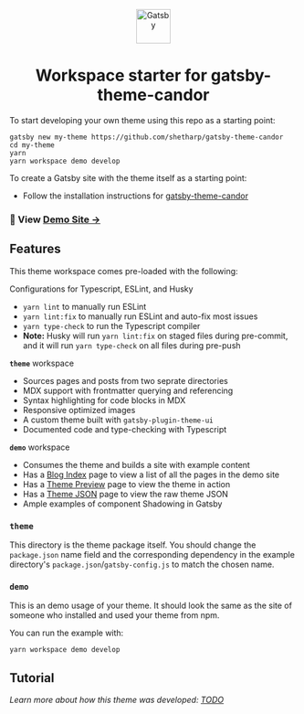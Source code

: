 <p align="center">
  <a href="https://www.gatsbyjs.org">
    <img alt="Gatsby" src="https://www.gatsbyjs.org/monogram.svg" width="60" />
  </a>
</p>
<h1 align="center">
  Workspace starter for gatsby-theme-candor
</h1>

To start developing your own theme using this repo as a starting point:

```shell
gatsby new my-theme https://github.com/shetharp/gatsby-theme-candor
cd my-theme
yarn
yarn workspace demo develop
```

To create a Gatsby site with the theme itself as a starting point:

- Follow the installation instructions for [gatsby-theme-candor](https://www.npmjs.com/package/@shetharp/gatsby-theme-candor)

### 🐨 View [Demo Site →](https://shetharp.github.io/gatsby-theme-candor/)

## Features

This theme workspace comes pre-loaded with the following:

Configurations for Typescript, ESLint, and Husky

- `yarn lint` to manually run ESLint
- `yarn lint:fix` to manually run ESLint and auto-fix most issues
- `yarn type-check` to run the Typescript compiler
- **Note:** Husky will run `yarn lint:fix` on staged files during pre-commit, and it will run `yarn type-check` on all files during pre-push

**`theme`** workspace

- Sources pages and posts from two seprate directories
- MDX support with frontmatter querying and referencing
- Syntax highlighting for code blocks in MDX
- Responsive optimized images
- A custom theme built with `gatsby-plugin-theme-ui`
- Documented code and type-checking with Typescript

**`demo`** workspace

- Consumes the theme and builds a site with example content
- Has a [Blog Index](http://localhost:8000/blog) page to view a list of all the pages in the demo site
- Has a [Theme Preview](http://localhost:8000/theme-preview) page to view the theme in action
- Has a [Theme JSON](http://localhost:8000/theme-json) page to view the raw theme JSON
- Ample examples of component Shadowing in Gatsby

### `theme`

This directory is the theme package itself. You should change the
`package.json` name field and the corresponding dependency in the
example directory's `package.json`/`gatsby-config.js` to match the chosen name.

### `demo`

This is an demo usage of your theme. It should look the same as the
site of someone who installed and used your theme from npm.

You can run the example with:

```shell
yarn workspace demo develop
```

## Tutorial

_Learn more about how this theme was developed: [TODO](#!)_

